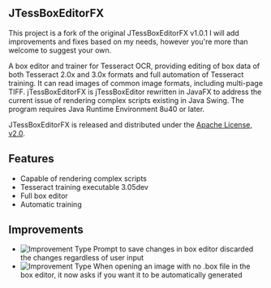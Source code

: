 ## JTessBoxEditorFX

This project is a fork of the original JTessBoxEditorFX v1.0.1
I will add improvements and fixes based on my needs, however you're more than welcome to suggest your own.

A box editor and trainer for Tesseract OCR, providing editing of box data of both Tesseract 2.0x and 3.0x formats and full automation of Tesseract training. It can read images of common image formats, including multi-page TIFF.
jTessBoxEditorFX is jTessBoxEditor rewritten in JavaFX to address the current issue of rendering complex scripts existing in Java Swing. The program requires Java Runtime Environment 8u40 or later.

JTessBoxEditorFX is released and distributed under the [Apache License, v2.0](http://www.apache.org/licenses/LICENSE-2.0).

## Features
- Capable of rendering complex scripts
- Tesseract training executable 3.05dev
- Full box editor
- Automatic training

## Improvements
- ![Improvement Type](https://img.shields.io/badge/improvement-fix-yellow.svg?style=flat-square) Prompt to save changes in box editor discarded the changes regardless of user input
- ![Improvement Type](https://img.shields.io/badge/improvement-feature-green.svg?style=flat-square) When opening an image with no .box file in the box editor, it now asks if you want it to be automatically generated